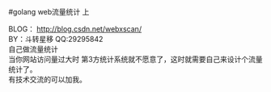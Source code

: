 #golang web流量统计 上

BLOG： http://blog.csdn.net/webxscan/ <br>
BY：斗转星移 QQ:29295842 <br>
自己做流量统计<br>
当你网站访问量过大时 第3方统计系统就不愿意了，这时就需要自己来设计个流量统计了。<br>
有技术交流的可以加我。

